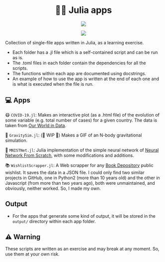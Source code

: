 <div align="center">
    <h1>👨‍💻 Julia apps</h1>
</div>

<p align="center">
    <a href="https://julialang.org"><img src="https://forthebadge.com/images/badges/made-with-julia.svg"></a>
</p>

<p align="center">
    <a href="https://github.com/Ezequiel92/julia_apps/blob/main/LICENSE"><img src="https://img.shields.io/github/license/Ezequiel92/julia_apps?style=flat&logo=GNU&labelColor=2B2D2F"></a>
</p>

Collection of single-file apps written in Julia, as a learning exercise.

- Each folder has a .jl file which is a self-contained script and can be run as is.
- The .toml files in each folder contain the dependencies for all the scripts.
- The functions within each app are documented using docstrings.
- An example of how to use the app is written at the end of each one and is what is executed when the file is run.

## 💻 Apps

😷 `COVID-19.jl`: Makes an interactive plot (as a .html file) of the evolution of some variable (e.g. total number of cases) for a given country. The data is taken from [Our World in Data](https://github.com/owid/covid-19-data).

🌌 `GravitySim.jl`: (🚧 WIP 🚧) Makes a GIF of an N-body gravitational simulation.

🤖 `MNISTNet.jl`: Julia implementation of the simple neural network of [Neural Network From Scratch](https://github.com/Bot-Academy/NeuralNetworkFromScratch), with some modifications and additions.

📚 `WishlistScrapper.jl`: A Web scrapper for any [Book Depository](https://www.bookdepository.com) public wishlist. It saves the data in a JSON file. I could only find two similar projects in GitHub, one in Python2 (more than 10 years old) and the other in Javascript (from more than two years ago), both were unmaintained, and obviously, neither worked. So, I made my own.

## Output

- For the apps that generate some kind of output, it will be stored in the `output/` directory within each app folder.

## ⚠️ Warning

These scripts are written as an exercise and may break at any moment. So, use them at your own risk.
